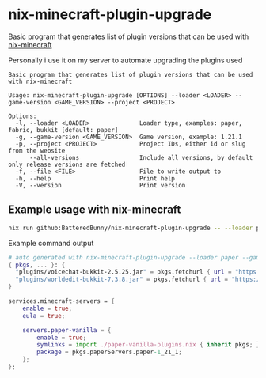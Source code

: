 # nix-minecraft-plugin-upgrade

Basic program that generates list of plugin versions that can be used with [nix-minecraft](https://github.com/Infinidoge/nix-minecraft)

Personally i use it on my server to automate upgrading the plugins used

```
Basic program that generates list of plugin versions that can be used with nix-minecraft

Usage: nix-minecraft-plugin-upgrade [OPTIONS] --loader <LOADER> --game-version <GAME_VERSION> --project <PROJECT>

Options:
  -l, --loader <LOADER>              Loader type, examples: paper, fabric, bukkit [default: paper]
  -g, --game-version <GAME_VERSION>  Game version, example: 1.21.1
  -p, --project <PROJECT>            Project IDs, either id or slug from the website
      --all-versions                 Include all versions, by default only release versions are fetched
  -f, --file <FILE>                  File to write output to
  -h, --help                         Print help
  -V, --version                      Print version
```

## Example usage with nix-minecraft

```sh
nix run github:BatteredBunny/nix-minecraft-plugin-upgrade -- --loader paper --game-version 1.21.1 --project simple-voice-chat --project worldedit > paper-vanilla-plugins.nix
```

Example command output

```nix
# auto generated with nix-minecraft-plugin-upgrade --loader paper --game-version 1.21.1 --project simple-voice-chat --project worldedit
{ pkgs, ... }: {
  "plugins/voicechat-bukkit-2.5.25.jar" = pkgs.fetchurl { url = "https://cdn.modrinth.com/data/9eGKb6K1/versions/tA5pALYl/voicechat-bukkit-2.5.25.jar"; sha512 = "b01ac4d92ebe8d4ff848bdea8d4afcff9d600350d9ba86313e715499d4a339aafdf3d1b62261e4cfd7a397f4832c597c54e4b283c48c16e69cf622028d93a96b"; };
  "plugins/worldedit-bukkit-7.3.8.jar" = pkgs.fetchurl { url = "https://cdn.modrinth.com/data/1u6JkXh5/versions/ecqqLKUO/worldedit-bukkit-7.3.8.jar"; sha512 = "ca8c25d1c2d894b7c3293617875abf23af1cb1c0a6a4e142ee514e7d06536a67d91664009ce8f54902c8f4fd05e32f8235f43cf52bfbd0a6c5622d6bef4f1c6e"; };
}
```

```nix
services.minecraft-servers = {
    enable = true;
    eula = true;

    servers.paper-vanilla = {
        enable = true;
        symlinks = import ./paper-vanilla-plugins.nix { inherit pkgs; };
        package = pkgs.paperServers.paper-1_21_1;
    };
};
```